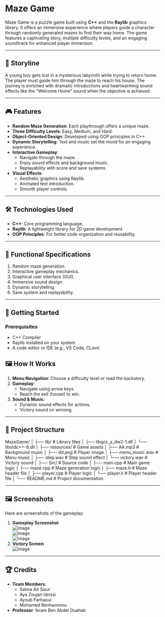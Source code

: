# Maze Game

Maze Game is a puzzle game built using **C++** and the **Raylib** graphics library. It offers an immersive experience where players guide a character through randomly generated mazes to find their way home. The game features a captivating story, multiple difficulty levels, and an engaging soundtrack for enhanced player immersion.

---

## 📖 Storyline
A young boy gets lost in a mysterious labyrinth while trying to return home. The player must guide him through the maze to reach his house. The journey is enriched with dramatic introductions and heartwarming sound effects like the "Welcome Home" sound when the objective is achieved.

---

## 🎮 Features
- **Random Maze Generation**: Each playthrough offers a unique maze.
- **Three Difficulty Levels**: Easy, Medium, and Hard.
- **Object-Oriented Design**: Developed using OOP principles in C++.
- **Dynamic Storytelling**: Text and music set the mood for an engaging experience.
- **Interactive Gameplay**:
  - Navigate through the maze.
  - Enjoy sound effects and background music.
  - Replayability with score and save systems.
- **Visual Effects**:
  - Aesthetic graphics using Raylib.
  - Animated text introduction.
  - Smooth player controls.

---

## 🛠️ Technologies Used
- **C++**: Core programming language.
- **Raylib**: A lightweight library for 2D game development.
- **OOP Principles**: For better code organization and reusability.

---

## 🔧 Functional Specifications
1. Random maze generation.
2. Interactive gameplay mechanics.
3. Graphical user interface (GUI).
4. Immersive sound design.
5. Dynamic storytelling.
6. Save system and replayability.

---

## 🚀 Getting Started
### Prerequisites
- C++ Compiler
- Raylib installed on your system
- A code editor or IDE (e.g., VS Code, CLion)

## 🖼️ How It Works

1. **Menu Navigation**: Choose a difficulty level or read the backstory.
2. **Gameplay**:
    - Navigate using arrow keys.
    - Reach the exit (house) to win.
3. **Sound & Music**:
    - Dynamic sound effects for actions.
    - Victory sound on winning.

--- 
## 📂 Project Structure
MazeGame/
│
├── lib/                   # Library files
│   ├── libgcc_s_dw2-1.dll
│   └── libstdc++-6.dll
│
├── resources/             # Game assets
│   ├── AA.mp3             # Background music
│   ├── dd.png             # Player image
│   ├── menu_music.wav     # Menu music
│   ├── step.wav           # Step sound effect
│   └── victory.wav        # Victory sound
│
├── Src/                   # Source code
│   ├── main.cpp           # Main game logic
│   ├── maze.cpp           # Maze generation logic
│   ├── maze.h             # Maze header file
│   ├── player.cpp         # Player logic
│   └── player.h           # Player header file
│
└── README.md              # Project documentation


---
## 🖼️ Screenshots

Here are screenshots of the gameplay:

1. **Gameplay Screenshot**
    </br>
   ![image](https://github.com/Freyja099/Maze/blob/8e02be5bc561360ae2babc52da9c1ea2b34b31dc/Screenshots/Capture%20d'%C3%A9cran%202024-12-18%20205450.png)
    </br>
    ![image](https://github.com/Freyja099/Maze/blob/8e02be5bc561360ae2babc52da9c1ea2b34b31dc/Screenshots/Capture%20d'%C3%A9cran%202024-12-18%20205507.png)
    </br>
    ![image](https://github.com/Freyja099/Maze/blob/8e02be5bc561360ae2babc52da9c1ea2b34b31dc/Screenshots/Capture%20d'%C3%A9cran%202024-12-18%20205524.png)
3. **Victory Screen**
   </br>
    ![image](https://github.com/Freyja099/Maze/blob/8e02be5bc561360ae2babc52da9c1ea2b34b31dc/Screenshots/Capture%20d'%C3%A9cran%202024-12-18%20205650.png)
---
## 🏆 Credits

- **Team Members**:
    - Salma Ait Sioui
    - Aya Zoujari Idrissi
    - Ayoub Farhaoui
    - Mohamed Benhammou
- **Professor**: Ikram Ben Abdel Ouahab


